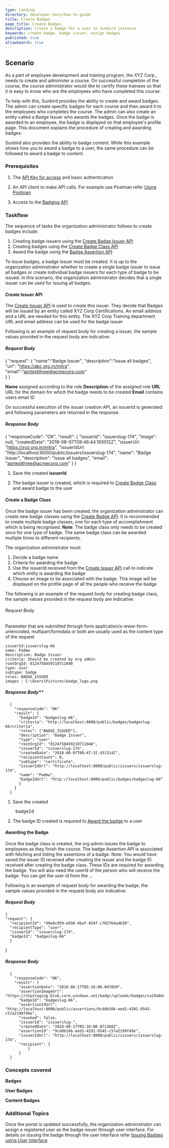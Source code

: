 ```yaml
---
type: landing
directory: developer-docs/how-to-guide
title: Create Badges
page_title: Create Badges
description: Create a badge for a user in Sunbird instance
keywords: create badge, badge issuer, assign badges 
published: true
allowSearch: true
---
```

## Scenario

As a part of employee development and training program, the XYZ Corp., needs to create and administer a course. On successful completion of the course, the course administrator would like to certify these trainees so that it is easy to know who are the employees who have completed this course. 

To help with this, Sunbird provides the ability to create and award badges. The admin can create specific badges for each course and then award it to the employees who completes the course. The admin can also create an entity called a Badge Issuer who awards the badges. Once the badge is awarded to an employee, the badge is displayed on that employee's profile page.
This document explains the procedure of creating and awarding badges.

Sunbird also provides the ability to badge content. While this example shows how you to award a badge to a user, the same procedure can be followed to award a badge to content.
 
### Prerequisites

1. The [API Key for access](http://www.sunbird.org/apis/) and basic authentication

2. An API client to make API calls. For example use Postman refer [Using Postman](http://www.sunbird.org/apis/framework/#tag/usingpostman)

3. Access to the [Badging API](http://www.sunbird.org/apis/badgingframeworkapi/)

### Taskflow

The sequence of tasks the organization administrator follows to create badges include:
  1. Creating badge issuers using the [Create Badge Issuer API](http://www.sunbird.org/apis/badgingframeworkapi/#operation/CreatePost)
  2. Creating badges using the [Create Badge Class API](http://www.sunbird.org/apis/badgingframeworkapi/#operation/BadgeSearchPost)
  3. Award the badge using the [Badge Assertion API](http://www.sunbird.org/apis/badgingframeworkapi/#operation/BadgeAssertionReadByAssertionIdGet)
    
To issue badges, a badge issuer must be created. It is up to the organization administrator whether to create a single badge issuer to issue all badges or create individual badge issuers for each type of badge to be issued. In this scenario, the organization administrator decides that a single issuer can be used for issuing all badges. 

#### Create Issuer API

The [Create Issuer API](http://www.sunbird.org/apis/badgingframeworkapi/#operation/CreatePost) is used to create this issuer. They decide that Badges will be issued by an entity called XYZ Corp Certifications. An email address and a URL are needed for this entity. The XYZ Corp Training department URL and email address can be used for the badge issuer

Following is an example of request body for creating a issuer, the sample values provided in the request body are indicative:

##### Request Body

  {
    "request": {
    "name":"Badge Issuer",
    "description":"Issue all badges",			
    "url": "https://abc.org.in/mitra",		  
    "email":"aprtestthree@acmecorp.com"		
    }
  }

**Name** assigned according to the role
**Description** of the assigned role
**URL** URL for the domain for which the badge needs to be created
**Email** contains users email ID 

On successful execution of the issuer creation API, an issuerId is generated and following parameters are returned in the response. 

##### Response Body
  {
    "responseCode": "OK",
    "result": {
      "issuerId": "issuerslug-174",
      "image": null,
      "createdDate": "2018-08-07T08:46:44.193012Z",
      "issuerUrl: "https://xyz.org.in/mitra",
      "issuerIdUrl: "http://localhost:8000/public/issuers/issuerslug-174",
      "name": "Badge Issuer",
      "description": "Issue all badges",
      "email": "aprtestthree@acmecorp.com"
    }
  }	

1. Save the created **issuerId**

2. The badge issuer is created, which is required to [Create Badge Class](#create-a-badge-class) and award badge to the user 

#### Create a Badge Class

Once the badge issuer has been created, the organization administrator can create new badge classes using the [Create Badge API](). It is recommended to create multiple badge classes, one for each type of accomplishment which is being recognised.
**Note**: The badge class only needs to be created once for one type of badge. The same badge class can be awarded multiple times to different recipients. 

The organization administrator must:
1. Decide a badge name 
2. Criteria for awarding the badge
2. Use the issuerId received from the [Create Issuer API](http://www.sunbird.org/apis/badgingframeworkapi/#operation/ReadByIssuerIdGet) call to indicate which entity is awarding the badge
3. Choose an image to be associated with the badge. This image will be displayed on the profile page of all the people who receive the badge 

The following is an example of the request body for creating badge class, the sample values provided in the request body are indicative:

###### Request Body

Parameter that are submitted through form application/x-www-form-urlencoded, multipart/formdata or both are usually used as the content type of the request 

	issuerId:issuerslug-66
	name: Padma
	description: Badge Issuer 
	criteria: Should be created by org admin
	rootOrgId: 0124758459210711040
	type: user
	subtype: badge
	roles: BADGE_ISSUER
	images : C:\Users\Pictures\badge_logo.png


##### Response Body**

	  {
	    "responseCode": "OK"
	    "result": {
	      "badgeId": "badgeslug-66",
	      "criteria": "http://localhost:8000/public/badges/badgeslug-66/criteria",
	      "roles": ["BADGE_ISSUER"],
	      "description": "Badge Issuer",
	      "type": "user",
	      "rootOrgId": "0124758459210711040",
	      "issuerId": "issuerslug-174",
	      "createdDate": "2018-08-07T08:47:32.431314Z",
	      "recipientCount": 0,
	      "subtype": "certificate",
	      "issuerIdUrl": "http://localhost:8000/public/issuers/issuerslug-174",
	      "name": "Padma",
	      "badgeIdUrl": "http://localhost:8000/public/badges/badgeslug-66”
	      }
	    }
	  }  

1. Save the created <pre> badgeId</pre>

2. The badge ID created is required to [Award the badge](#awarding-the-badge) to a user

#### Awarding the Badge

Once the badge class is created, the org admin issues the badge to employees as they finish the course. The badge Assertion API is associated with fetching and listing the assertions of a badge. 
Note: You would have saved the issuer ID received after creating the issuer and the badge ID received after creating the badge class. These IDs are required for awarding the badge.
You will also need the userId of the person who will receive the badge. You can get the user id from the ...

Following is an example of request body for awarding the badge, the sample values provided in the request body are indicative:

##### Request Body

	{
    "request": {
      "recipientId": "d0e8c059-e038-4baf-834f-c702764a4b58",
      "recipientType": "user",
      "issuerId": "issuerslug-174",
      "badgeId": "badgeslug-66"
      }
  }

##### Response Body

	  {
	    "responseCode": "OK",
	    "result": {
	      "assertionDate": "2018-08-17T05:16:00.047850",
	      "assertionImageUrl": "https://ntpstaging.blob.core.windows.net/badgr/uploads/badges/ca19a8e0f7c067fe6429f2a91ac5defe.png",
	      "badgeId": "badgeslug-66",
	      "assertionIdUrl": "http://localhost:8000/public/assertions/9cddb166-eed1-4291-9545-c57a2199f49e",
	      "revoked": false,
	      "issuerId": "issuerslug-",
	      "createdDate": "2018-08-17T05:16:00.071368Z",
	      "assertionId": "9cddb166-eed1-4291-9545-c57a2199f49e",
	      "issuerIdUrl": "http://localhost:8000/public/issuers/issuerslug-174",
	      "recipient": {
			  }
		  }
	  }

### Concepts covered

**Badges** 

**User Badges**

**Content Badges**

### Additional Topics

Once the portal is updated successfully, the organization administrator can assign a registered user as the badge issuer through user interface. For details on issuing the badge through the user interface refer 
[Issuing Badges using User Interface](http://www.sunbird.org/features-documentation/badging_framework/content_badges/)
